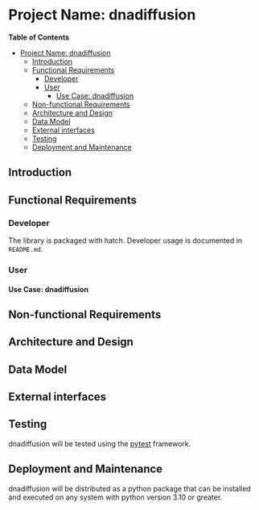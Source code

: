 # Project Name: dnadiffusion

**Table of Contents**

-   [Project Name: dnadiffusion](#project-name-dnadiffusion)
    -   [Introduction](#introduction)
    -   [Functional Requirements](#functional-requirements)
        -   [Developer](#developer)
        -   [User](#user)
            -   [Use Case: dnadiffusion](#use-case-dnadiffusion)
    -   [Non-functional Requirements](#non-functional-requirements)
    -   [Architecture and Design](#architecture-and-design)
    -   [Data Model](#data-model)
    -   [External interfaces](#external-interfaces)
    -   [Testing](#testing)
    -   [Deployment and Maintenance](#deployment-and-maintenance)

## Introduction

## Functional Requirements

### Developer

The library is packaged with hatch. Developer usage is documented in `README.md`.

### User

#### Use Case: dnadiffusion

## Non-functional Requirements

## Architecture and Design

## Data Model

## External interfaces

## Testing

dnadiffusion will be tested using the [pytest](https://docs.pytest.org/en/stable/) framework.

## Deployment and Maintenance

dnadiffusion will be distributed as a python package that can be installed and executed on any system with python version 3.10 or greater.
